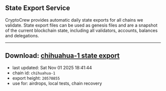 ## State Export Service
CryptoCrew provides automatic daily state exports for all chains we validate. State export files can be used as genesis files and are a snapshot of the current blockchain state, including all validators, accounts, balances and delegations.

---
**Download: [chihuahua-1 state export](https://dl-eu2.ccvalidators.com/SERVICE/chihuahua/chihuahua-1_export_20570855.json)**
---

- last updated: Sat Nov 01 2025 18:41:44
- chain id: `chihuahua-1`
- export height: `20570855`
- use for: airdrops, local tests, chain recovery
